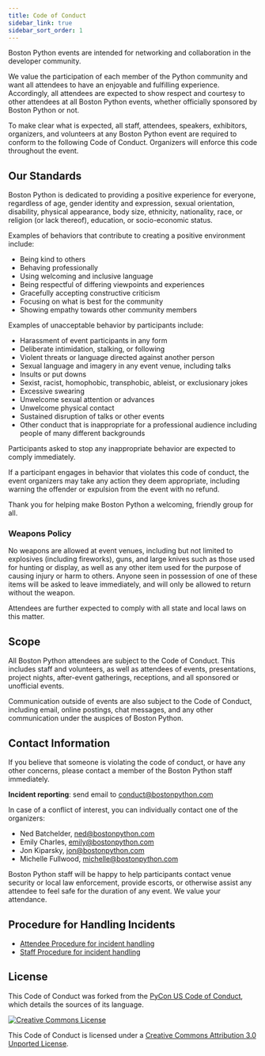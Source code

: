 ```yaml
---
title: Code of Conduct
sidebar_link: true
sidebar_sort_order: 1
---
```


Boston Python events are intended for networking and collaboration in the developer community.

We value the participation of each member of the Python community and want all attendees to have an enjoyable and fulfilling experience. Accordingly, all attendees are expected to show respect and courtesy to other attendees at all Boston Python events, whether officially sponsored by Boston Python or not.

To make clear what is expected, all staff, attendees, speakers, exhibitors, organizers, and volunteers at any Boston Python event are required to conform to the following Code of Conduct. Organizers will enforce this code throughout the event.

## Our Standards

Boston Python is dedicated to providing a positive experience for everyone, regardless of age, gender identity and expression, sexual orientation, disability, physical appearance, body size, ethnicity, nationality, race, or religion (or lack thereof), education, or socio-economic status.

Examples of behaviors that contribute to creating a positive environment include:

- Being kind to others
- Behaving professionally
- Using welcoming and inclusive language
- Being respectful of differing viewpoints and experiences
- Gracefully accepting constructive criticism
- Focusing on what is best for the community
- Showing empathy towards other community members

Examples of unacceptable behavior by participants include:

- Harassment of event participants in any form
- Deliberate intimidation, stalking, or following
- Violent threats or language directed against another person
- Sexual language and imagery in any event venue, including talks
- Insults or put downs
- Sexist, racist, homophobic, transphobic, ableist, or exclusionary jokes
- Excessive swearing
- Unwelcome sexual attention or advances
- Unwelcome physical contact
- Sustained disruption of talks or other events
- Other conduct that is inappropriate for a professional audience including people of many different backgrounds

Participants asked to stop any inappropriate behavior are expected to comply immediately.

If a participant engages in behavior that violates this code of conduct, the event organizers may take any action they deem appropriate, including warning the offender or expulsion from the event with no refund.

Thank you for helping make Boston Python a welcoming, friendly group for all.

### Weapons Policy

No weapons are allowed at event venues, including but not limited to explosives (including fireworks), guns, and large knives such as those used for hunting or display, as well as any other item used for the purpose of causing injury or harm to others. Anyone seen in possession of one of these items will be asked to leave immediately, and will only be allowed to return without the weapon.

Attendees are further expected to comply with all state and local laws on this matter.

## Scope

All Boston Python attendees are subject to the Code of Conduct. This includes staff and volunteers, as well as attendees of events, presentations, project nights, after-event gatherings, receptions, and all sponsored or unofficial events.

Communication outside of events are also subject to the Code of Conduct, including email, online postings, chat messages, and any other communication under the auspices of Boston Python.

## Contact Information

If you believe that someone is violating the code of conduct, or have any other concerns, please contact a member of the Boston Python staff immediately.

**Incident reporting**: send email to <conduct@bostonpython.com>

In case of a conflict of interest, you can individually contact one of the organizers:

  * Ned Batchelder, <ned@bostonpython.com>
  * Emily Charles, <emily@bostonpython.com>
  * Jon Kiparsky, <jon@bostonpython.com>
  * Michelle Fullwood, <michelle@bostonpython.com>

Boston Python staff will be happy to help participants contact venue security or local law enforcement, provide escorts, or otherwise assist any attendee to feel safe for the duration of any event. We value your attendance.

## Procedure for Handling Incidents

* [Attendee Procedure for incident handling](conduct-attendee-procedure.md)
* [Staff Procedure for incident handling](conduct-staff-procedure.md)

## License

This Code of Conduct was forked from the [PyCon US Code of Conduct](https://github.com/python/pycon-code-of-conduct/blob/master/code_of_conduct.md), which details the sources of its language.

[![Creative Commons License](http://i.creativecommons.org/l/by/3.0/88x31.png)](http://creativecommons.org/licenses/by/3.0/)

This Code of Conduct is licensed under a [Creative Commons Attribution 3.0 Unported License](http://creativecommons.org/licenses/by/3.0/).
